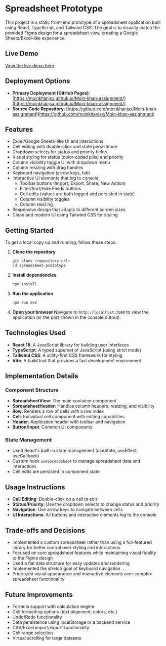 # Spreadsheet Prototype

This project is a static front-end prototype of a spreadsheet application built using React, TypeScript, and Tailwind CSS. The goal is to visually match the provided Figma design for a spreadsheet view, creating a Google Sheets/Excel-like experience.

## Live Demo

[View the live demo here](https://moinkhanjsx.github.io/Moin-khan-assignment/)

## Deployment Options

- **Primary Deployment (GitHub Pages)**: [https://moinkhanjsx.github.io/Moin-khan-assignment/](https://moinkhanjsx.github.io/Moin-khan-assignment/)
- **Source Code Repository**: [https://github.com/moinkhanjsx/Moin-khan-assignment](https://github.com/moinkhanjsx/Moin-khan-assignment)

## Features

- Excel/Google Sheets-like UI and interactions
- Cell editing with double-click and state persistence
- Dropdown selects for status and priority fields
- Visual styling for status (color-coded pills) and priority
- Column visibility toggle UI with dropdown menu
- Column resizing with drag handles
- Keyboard navigation (arrow keys, tab)
- Interactive UI elements that log to console:
  - Toolbar buttons (Import, Export, Share, New Action)
  - Filter/Sort/Hide Fields buttons
  - Cell edits (values are both logged and persisted in state)
  - Column visibility toggles
  - Column resizing
- Responsive design that adapts to different screen sizes
- Clean and modern UI using Tailwind CSS for styling

## Getting Started

To get a local copy up and running, follow these steps:

1. **Clone the repository**
   ```bash
   git clone <repository-url>
   cd spreadsheet-prototype
   ```

2. **Install dependencies**
   ```bash
   npm install
   ```

3. **Run the application**
   ```bash
   npm run dev
   ```

4. **Open your browser**
   Navigate to `http://localhost:3000` to view the application (or the port shown in the console output).

## Technologies Used

- **React 18**: A JavaScript library for building user interfaces
- **TypeScript**: A typed superset of JavaScript (using strict mode)
- **Tailwind CSS**: A utility-first CSS framework for styling
- **Vite**: A build tool that provides a fast development environment

## Implementation Details

### Component Structure

- **SpreadsheetView**: The main container component
- **SpreadsheetHeader**: Handles column headers, resizing, and visibility
- **Row**: Renders a row of cells with a row index
- **Cell**: Individual cell component with editing capabilities
- **Header**: Application header with toolbar and navigation
- **Button/Input**: Common UI components

### State Management

- Used React's built-in state management (useState, useEffect, useCallback)
- Custom hook `useSpreadsheet` to manage spreadsheet data and interactions
- Cell edits are persisted in component state

## Usage Instructions

- **Cell Editing**: Double-click on a cell to edit
- **Status/Priority**: Use the dropdown selects to change status and priority
- **Navigation**: Use arrow keys to navigate between cells
- **UI Interactions**: All buttons and interactive elements log to the console

## Trade-offs and Decisions

- Implemented a custom spreadsheet rather than using a full-featured library for better control over styling and interactions
- Focused on core spreadsheet features while maintaining visual fidelity to the Figma design
- Used a flat data structure for easy updates and rendering
- Implemented the stretch goal of keyboard navigation
- Prioritized visual appearance and interactive elements over complex spreadsheet functionality

## Future Improvements

- Formula support with calculation engine
- Cell formatting options (text alignment, colors, etc.)
- Undo/Redo functionality
- Data persistence using localStorage or a backend service
- CSV/Excel import/export functionality
- Cell range selection
- Virtual scrolling for large datasets
